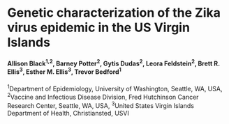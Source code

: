 # Genetic characterization of the Zika virus epidemic in the US Virgin Islands

#### Allison Black<sup>1,2</sup>, Barney Potter<sup>2</sup>, Gytis Dudas<sup>2</sup>, Leora Feldstein<sup>2</sup>, Brett R. Ellis<sup>3</sup>, Esther M. Ellis<sup>3</sup>, Trevor Bedford<sup>1</sup>

<sup>1</sup>Department of Epidemiology, University of Washington, Seattle, WA, USA, <sup>2</sup>Vaccine and Infectious Disease Division, Fred Hutchinson Cancer Research Center, Seattle, WA, USA, <sup>3</sup>United States Virgin Islands Department of Health, Christiansted, USVI
